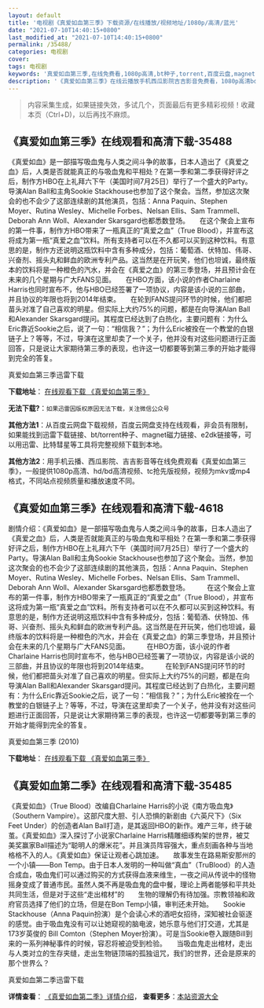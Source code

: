```yaml
---
layout: default
title: '电视剧《真爱如血第三季》下载资源/在线播放/视频地址/1080p/高清/蓝光'
date: "2021-07-10T14:40:15+0800"
last_modified_at: "2021-07-10T14:40:15+0800"
permalink: /35488/
categories: 电视剧
cover:
tags: 电视剧
keywords: '真爱如血第三季,在线免费看,1080p高清,bt种子,torrent,百度云盘,magnet,磁力链,迅雷下载资源'
description: '《真爱如血第三季》在线云播放手机西瓜影院吉吉影音免费看，1080p高清bd/hd未删减完整版和tc抢先枪版，mkv/mp4格式，附带bt/torrent种子、magnet/磁力链、百度云盘、网盘资源迅雷下载链接'
---
```


>内容采集生成，如果链接失效，多试几个，页面最后有更多精彩视频！收藏本页（Ctrl+D)，以后再找不麻烦。


## 《真爱如血第三季》在线观看和高清下载-35488

《真爱如血》是一部描写吸血鬼与人类之间斗争的故事，日本人造出了《真爱之血》后，人类是否就能真正的与吸血鬼和平相处？在第一季和第二季获得好评之后，制作方HBO在上礼拜六下午（美国时间7月25日）举行了一个盛大的Party。导演Alan Ball和主角Sookie Stackhouse也参加了这个聚会。当然，参加这次聚会的也不会少了这部连续剧的其他演员，包括：Anna Paquin、Stephen Moyer、Rutina Wesley、Michelle Forbes、Nelsan Ellis、Sam Trammell、Deborah Ann Woll、Alexander Skarsgard也都悉数登场。　　在这个聚会上宣布的第一件事，制作方HBO带来了一瓶真正的“真爱之血”（True Blood），并宣布这将成为第一瓶“真爱之血”饮料。所有支持者可以在不久都可以买到这种饮料。有意思的是，制作方还说明这瓶饮料中含有多种成分，包括：葡萄酒、伏特加、伟哥、兴奋剂、摇头丸和鲜血的欧洲专利产品。这当然是在开玩笑，他们也坦诚，最终版本的饮料将是一种橙色的汽水，并会在《真爱之血》的第三季登场，并且预计会在未来的几个星期与广大FANS见面。　　在HBO方面，该小说的作者Charlaine Harris也同时宣布不，他与HBO已经签署了一项协议，内容是该小说的三部曲，并且协议的年限也将到2014年结束。　　在轮到FANS提问环节的时候，他们都把苗头对准了自己喜欢的明星。但实际上大约75%的问题，都是在向导演Alan Ball和Alexander Skarsgard提问。其程度已经达到了白热化，主要问题有：为什么Eric靠近Sookie之后，说了一句：“相信我？”；为什么Eric被拴在一个教堂的白银链子上？等等，不过，导演在这里却卖了一个关子，他并没有对这些问题进行正面回答，只是说让大家期待第三季的表现，也许这一切都要等到第三季的开始才能得到完全的答复。


真爱如血第三季迅雷下载

**下载地址**： [在线观看下载 《真爱如血第三季》](https://www.993dy.com//vod-detail-id-36245.html) 


**无法下载?**：`如果迅雷因版权原因无法下载，关注微信公众号 `

**其他方法1**：从百度云网盘下载视频，百度云网盘支持在线观看，非会员有限制，如果能找到迅雷下载链接、bt/torrent种子、magnet磁力链接、e2dk链接等，可以用迅雷、比特彗星等工具将完整视频下载到本地。

**其他方法2**：用手机云播、西瓜影院、吉吉影音等在线免费观看《真爱如血第三季》，一般提供1080p高清、hd/bd高清视频、tc抢先版视频，视频为mkv或mp4格式，不同站点视频质量和播放速度不同。


## 《真爱如血第三季》在线观看和高清下载-4618

剧情介绍：《真爱如血》是一部描写吸血鬼与人类之间斗争的故事，日本人造出了《真爱之血》后，人类是否就能真正的与吸血鬼和平相处？在第一季和第二季获得好评之后，制作方HBO在上礼拜六下午（美国时间7月25日）举行了一个盛大的Party。导演Alan Ball和主角Sookie Stackhouse也参加了这个聚会。当然，参加这次聚会的也不会少了这部连续剧的其他演员，包括：Anna Paquin、Stephen Moyer、Rutina Wesley、Michelle Forbes、Nelsan Ellis、Sam Trammell、Deborah Ann Woll、Alexander Skarsgard也都悉数登场。  　　在这个聚会上宣布的第一件事，制作方HBO带来了一瓶真正的“真爱之血”（True Blood），并宣布这将成为第一瓶“真爱之血”饮料。所有支持者可以在不久都可以买到这种饮料。有意思的是，制作方还说明这瓶饮料中含有多种成分，包括：葡萄酒、伏特加、伟哥、兴奋剂、摇头丸和鲜血的欧洲专利产品。这当然是在开玩笑，他们也坦诚，最终版本的饮料将是一种橙色的汽水，并会在《真爱之血》的第三季登场，并且预计会在未来的几个星期与广大FANS见面。  　　在HBO方面，该小说的作者Charlaine Harris也同时宣布不，他与HBO已经签署了一项协议，内容是该小说的三部曲，并且协议的年限也将到2014年结束。  　　在轮到FANS提问环节的时候，他们都把苗头对准了自己喜欢的明星。但实际上大约75%的问题，都是在向导演Alan Ball和Alexander Skarsgard提问。其程度已经达到了白热化，主要问题有：为什么Eric靠近Sookie之后，说了一句：“相信我？”；为什么Eric被拴在一个教堂的白银链子上？等等，不过，导演在这里却卖了一个关子，他并没有对这些问题进行正面回答，只是说让大家期待第三季的表现，也许这一切都要等到第三季的开始才能得到完全的答复。


真爱如血第三季 (2010)

**下载地址**： [在线观看下载 《真爱如血第三季》](https://www.btbtdy.me/btdy/dy1724.html) 


## 《真爱如血第二季》在线观看和高清下载-35485

《真爱如血》（True Blood）改编自Charlaine Harris的小说《南方吸血鬼》（Southern Vampire）。这部尺度大胆、引人恐惧的新剧由《六英尺下》（Six Feet Under）的创造者Alan Ball打造，是其返回HBO的新作。难产三年，终于破茧。《真爱如血》深入探讨了小说家Charlaine Harris精雕细琢构架的世界，被艾美奖赢家Ball描述为“聪明人的爆米花”。并且演员阵容强大，重点刻画各种与当地格格不入的人。《真爱如血》保证让观者心跳加速。　　故事发生在路易斯安那州的一个小镇——Bon Temp。由于日本人发明的一种叫做“真血”（TruBlood）的人造合成血，吸血鬼们可以通过购买的方式获得血液来维生，一夜之间从传说中的怪物摇身变成了普通市民。虽然人类不再是吸血鬼的盘中餐，理论上两者能够和平共处共同生活，但是对于这些“走出棺材”的　　生物的理解仍有待加强。宗教领袖和政府官员选择了他们的立场，但是在Bon Temp小镇，审判还未开始。　　Sookie Stackhouse（Anna Paquin扮演）是个会读心术的酒吧女招待，深知被社会驱逐的感觉。由于吸血鬼没有可以让她窥视的脑电波，她乐意与他们打交道，尤其是173岁英俊的 Bill Comton（Stephen Moyer扮演）。可是当Sookie卷入跟随Bill到来的一系列神秘事件的时候，容忍将被迫受到检验。　　当吸血鬼走出棺材，走出与人类对立的生存夹缝，走出生物链顶端的孤独诅咒，我们的世界，还会是原来的那个世界么？


真爱如血第二季迅雷下载

**详情查看**： [《真爱如血第二季》详情介绍](/movie/35485/)， **查看更多**：[本站资源大全](/movie/t/all/)


